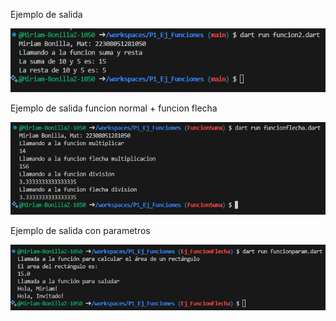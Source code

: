 Ejemplo de salida

![alt text](image.png)

Ejemplo de salida funcion normal + funcion flecha

![alt text](image-1.png)

Ejemplo de salida con parametros

![alt text](image-2.png)


